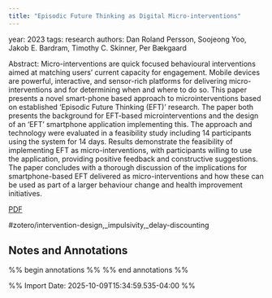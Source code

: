 ```yaml
---
title: "Episodic Future Thinking as Digital Micro-interventions"
---
```


 
year: 2023
tags: research
authors: Dan Roland Persson, Soojeong Yoo, Jakob E. Bardram, Timothy C. Skinner, Per Bækgaard
 
Abstract:  Micro-interventions are quick focused behavioural interventions aimed at matching users’ current capacity for engagement. Mobile devices are powerful, interactive, and sensor-rich platforms for delivering micro-interventions and for determining when and where to do so. This paper presents a novel smart-phone based approach to microinterventions based on established ‘Episodic Future Thinking (EFT)’ research. The paper both presents the background for EFT-based microinterventions and the design of an ‘EFT’ smartphone application implementing this. The approach and technology were evaluated in a feasibility study including 14 participants using the system for 14 days. Results demonstrate the feasibility of implementing EFT as micro-interventions, with participants willing to use the application, providing positive feedback and constructive suggestions. The paper concludes with a thorough discussion of the implications for smartphone-based EFT delivered as micro-interventions and how these can be used as part of a larger behaviour change and health improvement initiatives.
 
[PDF](zotero://select/library/items/RAW5SF7G)
 
#zotero/intervention-design,_impulsivity,_delay-discounting 


## Notes and Annotations

 

 
%% begin annotations %%
 %% end annotations %%

%% Import Date: 2025-10-09T15:34:59.535-04:00 %%
